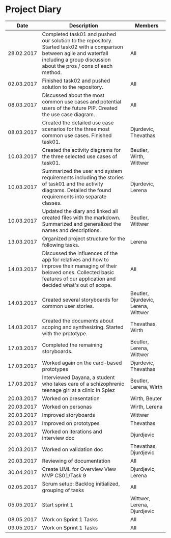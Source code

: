 # Project Diary

| Date       | Description                                                                                                                                                                                 | Members |
|------------|---------------------------------------------------------------------------------------------------------------------------------------------------------------------------------------------|---------|
| 28.02.2017 | Completed task01 and pushed our solution to the repository. Started task02 with a comparison between agile and waterfall including a group discussion about the pros / cons of each method. | All     |
| 02.03.2017 | Finished task02 and pushed solution to the repository.                                                                                                                                      | All     |
| 08.03.2017 | Discussed about the most common use cases and potential users of the future PIP. Created the use case diagram.                                                                              | All     |
| 08.03.2017 | Created the detailed use case scenarios for the three most common use cases. Finished task01.                                                                                               | Djurdevic, Thevathas |
| 10.03.2017 | Created the activity diagrams for the three selected use cases of task01.                                                                                                                   | Beutler, Wirth, Wittwer |
| 10.03.2017 | Summarized the user and system requirements including the stories of task01 and the activity diagrams. Detailed the found requirements into separate classes.                               | Djurdevic, Lerena |
| 10.03.2017 | Updated the diary and linked all created files with the markdown. Summarized and generalized the names and descriptions.                                                                    | Beutler, Wittwer |
| 13.03.2017 | Organized project structure for the following tasks.                                                                                                                                        | Lerena  |
| 14.03.2017 | Discussed the influences of the app for relatives and how to improve their managing of their beloved ones. Collected basic features of our application and decided what's out of scope.     | All     |
| 14.03.2017 | Created several storyboards for common user stories.                                                                                                                                        | Beutler, Djurdevic, Lerena, Wittwer |
| 14.03.2017 | Created the documents about scoping and synthesizing. Started with the prototype.                                                                                                                 | Thevathas, Wirth |
| 17.03.2017 | Completed the remaining storyboards.       | Beutler, Lerena, Wittwer |
| 17.03.2017 | Worked again on the card-based prototypes     | Djurdevic, Thevathas |
| 17.03.2017 | Interviewed Dayana, a student who takes care of a schizophrenic teenage girl at a clinic in Spiez | Beutler, Lerena, Wirth |
| 20.03.2017 | Worked on presentation | Wirth, Beuter |
| 20.03.2017 | Worked on personas | Wirth, Lerena |
| 20.03.2017 | Improved storyboards | Wittwer |
| 20.03.2017 | Improved on prototypes| Thevathas |
| 20.03.2017 | Worked on iterations and interview doc | Djurdjevic |
| 20.03.2017 | Worked on validation doc | Thevathas, Djurdjevic |
| 20.03.2017 | Reviewing of documentation | All |
| 30.04.2017 | Create UML for Overview View MVP CS01/Task 9 | Djurdjevic, Lerena |
| 02.05.2017 | Scrum setup: Backlog initialized, grouping of tasks | All |
| 05.05.2017 | Start sprint 1 | Wittwer, Lerena, Djurdjevic |
| 08.05.2017 | Work on Sprint 1 Tasks | All |
| 09.05.2017 | Work on Sprint 1 Tasks | All |
